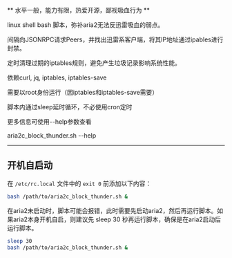 ** 水平一般，能力有限，热爱开源，鄙视吸血行为 **

linux shell bash 脚本，弥补aria2无法反迅雷吸血的弱点。

间隔向JSONRPC请求Peers，并找出迅雷系客户端，将其IP地址通过ipables进行封禁。

定时清理过期的iptables规则，避免产生垃圾记录影响系统性能。

依赖curl, jq, iptables, iptables-save

需要以root身份运行（因iptables和iptables-save需要）

脚本内通过sleep延时循环，不必使用cron定时

更多信息可使用--help参数查看

aria2c_block_thunder.sh --help

---

## 开机自启动

在 `/etc/rc.local` 文件中的 `exit 0` 前添加以下内容：

```bash
bash /path/to/aria2c_block_thunder.sh &
```

在aria2未启动时，脚本可能会报错，此时需要先启动aria2，然后再运行脚本。如果aria2本身开机自启，则建议先 sleep 30 秒再运行脚本，确保是在aria2启动后运行脚本。

```bash
sleep 30
bash /path/to/aria2c_block_thunder.sh &
```